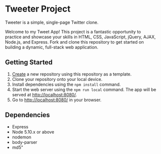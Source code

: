 # Tweeter Project

Tweeter is a simple, single-page Twitter clone.

Welcome to my Tweet App! This project is a fantastic opportunity to practice and showcase your skills in HTML, CSS, JavaScript, jQuery, AJAX, Node.js, and Express. Fork and clone this repository to get started on building a dynamic, full-stack web application.

## Getting Started

1. [Create](https://docs.github.com/en/repositories/creating-and-managing-repositories/creating-a-repository-from-a-template) a new repository using this repository as a template.
2. Clone your repository onto your local device.
3. Install dependencies using the `npm install` command.
3. Start the web server using the `npm run local` command. The app will be served at <http://localhost:8080/>.
4. Go to <http://localhost:8080/> in your browser.

## Dependencies

- Express
- Node 5.10.x or above
- nodemon
- body-parser
- md5"